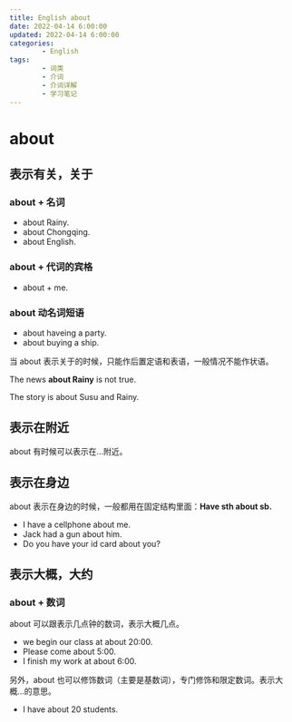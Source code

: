 ```yaml
---
title: English about
date: 2022-04-14 6:00:00
updated: 2022-04-14 6:00:00
categories:
        - English
tags:
        - 词类
        - 介词
        - 介词详解
        - 学习笔记
---
```


# about

## 表示有关，关于

### about + 名词

- about Rainy.
- about Chongqing.
- about English.

### about + 代词的宾格

- about + me.

### about 动名词短语

- about haveing a party.
- about buying a ship.  

当 about 表示关于的时候，只能作后置定语和表语，一般情况不能作状语。

The news **about Rainy** is not true.

The story is about Susu and Rainy.

## 表示在附近

about 有时候可以表示在...附近。

## 表示在身边

about 表示在身边的时候，一般都用在固定结构里面：**Have sth about sb.**

- I have a cellphone about me.
- Jack had a gun about him.
- Do you have your id card about you?

## 表示大概，大约

### about + 数词

about 可以跟表示几点钟的数词，表示大概几点。

- we begin our class at about 20:00.
- Please come about 5:00.
- I finish my work at about 6:00.

另外，about 也可以修饰数词（主要是基数词），专门修饰和限定数词。表示大概...的意思。

- I have about 20 students.